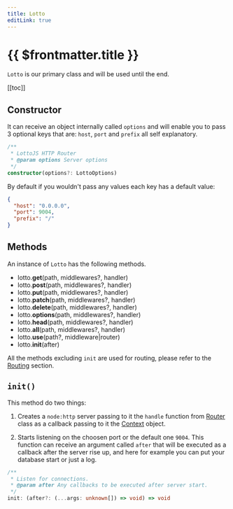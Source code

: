 ```yaml
---
title: Lotto
editLink: true
---
```


# {{ $frontmatter.title }}

`Lotto` is our primary class and will be used until the end.

[[toc]]

## Constructor

It can receive an object internally called `options` and will enable you to pass 3 optional keys that are: `host`, `port` and `prefix` all self explanatory.

```typescript
/**
 * LottoJS HTTP Router
 * @param options Server options
 */
constructor(options?: LottoOptions)
```

By default if you wouldn't pass any values each key has a default value:

```json
{
  "host": "0.0.0.0",
  "port": 9004,
  "prefix": "/"
}
```
## Methods

An instance of `Lotto` has the following methods.

- lotto.**get**(path, middlewares?, handler)
- lotto.**post**(path, middlewares?, handler)
- lotto.**put**(path, middlewares?, handler)
- lotto.**patch**(path, middlewares?, handler)
- lotto.**delete**(path, middlewares?, handler)
- lotto.**options**(path, middlewares?, handler)
- lotto.**head**(path, middlewares?, handler)
- lotto.**all**(path, middlewares?, handler)
- lotto.**use**(path?, middleware|router)
- lotto.**init**(after)


All the methods excluding `init` are used for routing, please refer to the [Routing](./routing) section.

## `init()`

This method do two things:

1. Creates a `node:http` server passing to it the `handle` function from [Router](./router) class as a callback passing to it the [Context](./context.md) object.

2. Starts listening on the choosen port or the default one `9004`. This function can receive an argument called `after` that will be executed as a callback after the server rise up, and here for example you can put your database start or just a log.

```typescript
/**
 * Listen for connections.
 * @param after Any callbacks to be executed after server start.
 */
init: (after?: (...args: unknown[]) => void) => void
```
